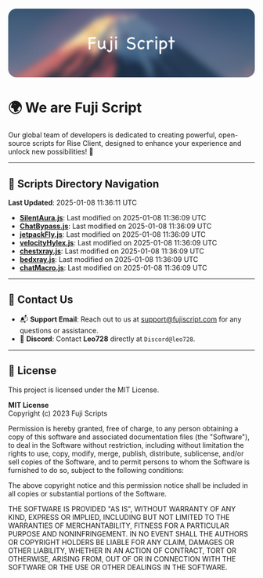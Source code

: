 ![Banner](.github/b.webp)

# 🌍 **We are Fuji Script**

Our global team of developers is dedicated to creating powerful, open-source scripts for Rise Client, designed to enhance your experience and unlock new possibilities! 🌟

---
<!-- SCRIPTS_NAVIGATION_START -->
## 📂 **Scripts Directory Navigation**

**Last Updated**: 2025-01-08 11:36:11 UTC

- **[SilentAura.js](scripts/SilentAura.js)**: Last modified on 2025-01-08 11:36:09 UTC
- **[ChatBypass.js](scripts/ChatBypass.js)**: Last modified on 2025-01-08 11:36:09 UTC
- **[jetpackFly.js](scripts/jetpackFly.js)**: Last modified on 2025-01-08 11:36:09 UTC
- **[velocityHylex.js](scripts/velocityHylex.js)**: Last modified on 2025-01-08 11:36:09 UTC
- **[chestxray.js](scripts/chestxray.js)**: Last modified on 2025-01-08 11:36:09 UTC
- **[bedxray.js](scripts/bedxray.js)**: Last modified on 2025-01-08 11:36:09 UTC
- **[chatMacro.js](scripts/chatMacro.js)**: Last modified on 2025-01-08 11:36:09 UTC

<!-- SCRIPTS_NAVIGATION_END -->

---

## 💬 **Contact Us**  
- 📬 **Support Email**: Reach out to us at [support@fujiscript.com](mailto:support@fujiscript.com) for any questions or assistance.  
- 💬 **Discord**: Contact **Leo728** directly at `Discord@leo728`.

---

## 📜 **License**

This project is licensed under the MIT License.  

**MIT License**  
Copyright (c) 2023 Fuji Scripts  

Permission is hereby granted, free of charge, to any person obtaining a copy of this software and associated documentation files (the "Software"), to deal in the Software without restriction, including without limitation the rights to use, copy, modify, merge, publish, distribute, sublicense, and/or sell copies of the Software, and to permit persons to whom the Software is furnished to do so, subject to the following conditions:  

The above copyright notice and this permission notice shall be included in all copies or substantial portions of the Software.  

THE SOFTWARE IS PROVIDED "AS IS", WITHOUT WARRANTY OF ANY KIND, EXPRESS OR IMPLIED, INCLUDING BUT NOT LIMITED TO THE WARRANTIES OF MERCHANTABILITY, FITNESS FOR A PARTICULAR PURPOSE AND NONINFRINGEMENT. IN NO EVENT SHALL THE AUTHORS OR COPYRIGHT HOLDERS BE LIABLE FOR ANY CLAIM, DAMAGES OR OTHER LIABILITY, WHETHER IN AN ACTION OF CONTRACT, TORT OR OTHERWISE, ARISING FROM, OUT OF OR IN CONNECTION WITH THE SOFTWARE OR THE USE OR OTHER DEALINGS IN THE SOFTWARE.  
